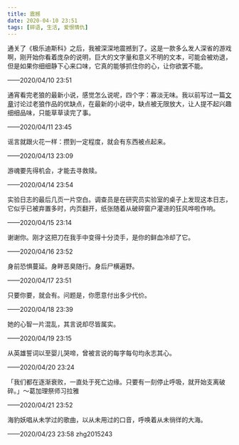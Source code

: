 ```yaml
---
title: 震撼
date: 2020-04-10 23:51
tags: [碎语, 生活, 爱恨情仇]
---
```


通关了《极乐迪斯科》之后，我被深深地震撼到了。这是一款多么发人深省的游戏啊，刚开始你看着庞杂的说明，巨大的文字量和意义不明的文本，可能会被劝退，但是如果你细细静下心来口味，它真的能够抓住你的心，让你欲罢不能。

——2020/04/10 23:51

通宵看完老狼的最新小说，感觉怎么说呢，四个字：寡淡无味。我以前写过一篇[文章](https://www.chunqiuyiyu.com/2015/07/a-novel-about-time-travel.html)讨论过老狼作品的优缺点，在最新的小说中，缺点被无限放大，让人提不起兴趣细细品味，只能草草读完了事。

——2020/04/11 23:45

谣言就跟火花一样：攒到一定程度，就会有东西被点起来。

——2020/04/13 23:09

游魂要先得机会，才能去寻救赎。

——2020/04/14 23:54

实验日志的最后几页一片空白。调查员是在研究员实验室的桌子上发现这本日志，它似乎已被弃置多时，内页翻开，纸张随着从破碎窗户灌进的狂风哗啦作响。

——2020/04/15 23:14

谢谢你。刚才这把刀在我手中变得十分烫手，是你的鲜血冷却了它。

——2020/04/16 23:52

身前恐惧蔓延。身畔恶臭随行。身后尸横遍野。

——2020/04/17 23:51

只要你要，就会有。问题是，你愿意付出多少代价。

——2020/04/18 23:39

她的心智一片混乱，其言说却尽皆属实。

——2020/04/19 23:15

从英雄誓词以至婴儿哭啼，曾被言说的每字每句均永志其心。

——2020/04/20 23:24

「我们都在逐渐衰败，一直处于死亡边缘。只要有一刻停止呼吸，就开始支离破碎。」～葛加理祭师习拉雅

——2020/04/21 23:52

海豹妖唱从未学过的歌曲，以从未用过的口音，呼唤着从未徜徉的大海。

——2020/04/23 23:58 zhg2015243
